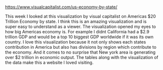 https://www.visualcapitalist.com/us-economy-by-state/

This week I looked at this visualization by visual capitalist on Americas $20 Trillion Economy by state. I think this is an amazing visualization and is super easy to understand as a viewer.
The visualization opened my eyes to how big Americas economy is. For example I didnt California had a $2.9 trillion GDP and would be a top 10 biggest GDP worldwide if it was its own country.
I love this visualization because it not only shows each states contribution in America but also has divisions by region which contribute to the economy. And it comes to no surprise that New york area
is generating over $2 trillion in economic output. The tables along with the visualization of the data make this a website I loved visiting.
